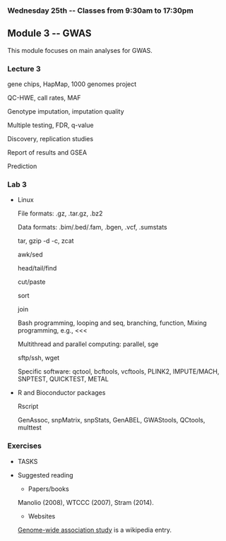 ### Wednesday 25th -- Classes from 9:30am to 17:30pm

## Module 3 -- GWAS

This module focuses on main analyses for GWAS.

### Lecture 3

gene chips, HapMap, 1000 genomes project

QC-HWE, call rates, MAF

Genotype imputation, imputation quality

Multiple testing, FDR, q-value

Discovery, replication studies

Report of results and GSEA

Prediction

### Lab 3

* Linux

   File formats: .gz, .tar.gz, .bz2

   Data formats: .bim/.bed/.fam, .bgen, .vcf, .sumstats

   tar, gzip -d -c, zcat

   awk/sed

   head/tail/find

   cut/paste

   sort

   join

   Bash programming, looping and seq, branching, function, Mixing programming, e.g., <<<

   Multithread and parallel computing: parallel, sge

   sftp/ssh, wget

   Specific software:  qctool, bcftools, vcftools, PLINK2, IMPUTE/MACH, SNPTEST, QUICKTEST, METAL

* R and Bioconductor packages

   Rscript

   GenAssoc, snpMatrix, snpStats, GenABEL, GWAStools, QCtools, multtest

### Exercises

* TASKS

* Suggested reading

  * Papers/books

   Manolio (2008), WTCCC (2007), Stram (2014).

  * Websites

   [Genome-wide association study](https://en.wikipedia.org/wiki/Genome-wide_association_study) is a wikipedia entry.
